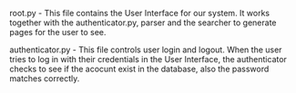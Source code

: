 root.py - This file contains the User Interface for our system. 
    It works together with the authenticator.py, parser and the searcher 
    to generate pages for the user to see.

authenticator.py - This file controls user login and logout. When the user 
	tries to log in with their credentials in the User Interface, the 
	authenticator checks to see if the acocunt exist in the database, also 
	the password matches correctly.
